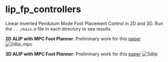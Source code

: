 # lip_fp_controllers
Linear Inverted Pendulum Mode Foot Placement Control in 2D and 3D. Run the `.../main.m` file in each directory to see results

**2D ALIP with MPC Foot Planner**: Preliminary work for this [paper](https://arxiv.org/abs/2109.14862)
![2dlip_mpc](https://github.com/grantgib/lip_fp_controllers/blob/master/.gifs/2dlip_mpc.gif)

**3D ALIP with MPC Foot Planner**: Preliminary work for this [paper](https://arxiv.org/abs/2109.14862)
![3dlip](https://github.com/grantgib/lip_fp_controllers/blob/master/.gifs/3dlip.gif)
